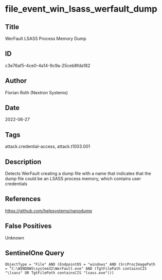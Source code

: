 # file_event_win_lsass_werfault_dump

## Title
WerFault LSASS Process Memory Dump

## ID
c3e76af5-4ce0-4a14-9c9a-25ceb8fda182

## Author
Florian Roth (Nextron Systems)

## Date
2022-06-27

## Tags
attack.credential-access, attack.t1003.001

## Description
Detects WerFault creating a dump file with a name that indicates that the dump file could be an LSASS process memory, which contains user credentials

## References
https://github.com/helpsystems/nanodump

## False Positives
Unknown

## SentinelOne Query
```
ObjectType = "File" AND (EndpointOS = "windows" AND (SrcProcImagePath = "C:\WINDOWS\system32\WerFault.exe" AND (TgtFilePath containsCIS "\lsass" OR TgtFilePath containsCIS "lsass.exe")))

```